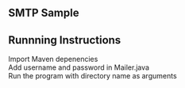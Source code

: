 ## SMTP Sample

## Runnning Instructions
Import Maven depenencies  
Add username and password in Mailer.java  
Run the program with directory name as arguments  

